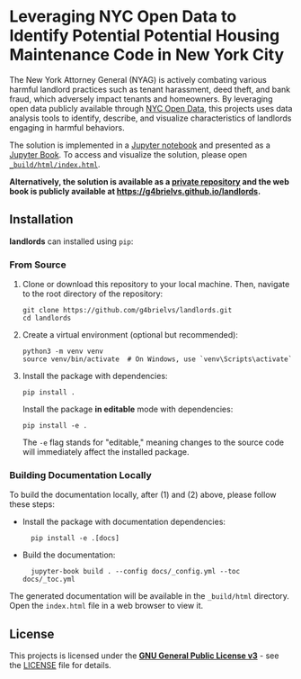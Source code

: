 # Leveraging NYC Open Data to Identify Potential Potential Housing Maintenance Code in New York City

The New York Attorney General (NYAG) is actively combating various harmful landlord practices such as tenant harassment, deed theft, and bank fraud, which adversely impact tenants and homeowners. By leveraging open data publicly available through [NYC Open Data](https://opendata.cityofnewyork.us), this projects uses data analysis tools to identify, describe, and visualize characteristics of landlords engaging in harmful behaviors.

The solution is implemented in a [Jupyter notebook](notebooks/landlords.ipynb) and presented as a [Jupyter Book](_build/html/index.html). To access and visualize the solution, please open [`_build/html/index.html`](_build/html/index.html).  

**Alternatively, the solution is available as a [private repository](https://github.com/g4brielvs/landlords) and the web book is publicly available at https://g4brielvs.github.io/landlords.**

## Installation

**landlords** can installed using `pip`:

### From Source

1. Clone or download this repository to your local machine. Then, navigate to the root directory of the repository:

    ```shell
    git clone https://github.com/g4brielvs/landlords.git
    cd landlords
    ```

2. Create a virtual environment (optional but recommended):

    ```shell
    python3 -m venv venv
    source venv/bin/activate  # On Windows, use `venv\Scripts\activate`
    ```

3. Install the package with dependencies:

    ```shell
    pip install .
    ```

    Install the package **in editable** mode with dependencies:

    ```shell
    pip install -e .
    ```

    The `-e` flag stands for "editable," meaning changes to the source code will immediately affect the installed package.

### Building Documentation Locally

To build the documentation locally, after (1) and (2) above, please follow these steps:

- Install the package with documentation dependencies:

  ```shell
    pip install -e .[docs]
  ```

- Build the documentation:

  ```shell
    jupyter-book build . --config docs/_config.yml --toc docs/_toc.yml
  ```

The generated documentation will be available in the `_build/html` directory. Open the `index.html` file in a web browser to view it.

## License

This projects is licensed under the [**GNU General Public License v3**](https://opensource.org/license/gpl-3-0) - see the [LICENSE](LICENSE) file for details.
